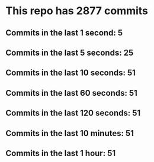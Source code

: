 # This repo has 2877 commits

## Commits in the last 1 second: 5
## Commits in the last 5 seconds: 25
## Commits in the last 10 seconds: 51
## Commits in the last 60 seconds: 51
## Commits in the last 120 seconds: 51
## Commits in the last 10 minutes: 51
## Commits in the last 1 hour: 51
